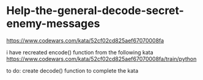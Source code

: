 # Help-the-general-decode-secret-enemy-messages
https://www.codewars.com/kata/52cf02cd825aef67070008fa

i have recreated encode() function from the following kata
https://www.codewars.com/kata/52cf02cd825aef67070008fa/train/python

to do: create decode() function to complete the kata
